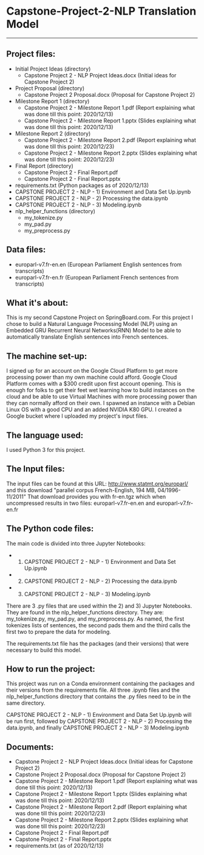# Capstone-Project-2-NLP Translation Model
------------------------------------------

Project files:
-------------
* Initial Project Ideas (directory)
  * Capstone Project 2 - NLP Project Ideas.docx (Initial ideas for Capstone Project 2)
* Project Proposal (directory)
  * Capstone Project 2 Proposal.docx (Proposal for Capstone Project 2)
* Milestone Report 1 (directory)
  * Capstone Project 2 - Milestone Report 1.pdf (Report explaining what was done till this point: 2020/12/13)
  * Capstone Project 2 - Milestone Report 1.pptx (Slides explaining what was done till this point: 2020/12/13)
* Milestone Report 2 (directory)
  * Capstone Project 2 - Milestone Report 2.pdf (Report explaining what was done till this point: 2020/12/23)
  * Capstone Project 2 - Milestone Report 2.pptx (Slides explaining what was done till this point: 2020/12/23)
* Final Report (directory)
  * Capstone Project 2 - Final Report.pdf
  * Capstone Project 2 - Final Report.pptx
* requirements.txt (Python packages as of 2020/12/13)
* CAPSTONE PROJECT 2 - NLP - 1) Environment and Data Set Up.ipynb
* CAPSTONE PROJECT 2 - NLP - 2) Processing the data.ipynb
* CAPSTONE PROJECT 2 - NLP - 3) Modeling.ipynb
* nlp_helper_functions (directory)
  * my_tokenize.py
  * my_pad.py
  * my_preprocess.py
  
 Data files:
 ----------
 * europarl-v7.fr-en.en (European Parliament English sentences from transcripts)
 * europarl-v7.fr-en.fr (European Parliament French sentences from transcripts)

What it's about:
---------------
This is my second Capstone Project on SpringBoard.com. For this project I chose to build a Natural Language Processing Model (NLP) using an Embedded GRU Recurrent Neural Networks(RNN) Model to be able to automatically translate English sentences into French sentences.


The machine set-up:
------------------
I signed up for an account on the Google Cloud Platform to get more processing power than my own machine could afford. Google Cloud Platform comes with a $300 credit upon first account opening. This is enough for folks to get their feet wet learning how to build instances on the cloud and be able to use Virtual Machines with more processing power than they can normally afford on their own. I spawned an instance with a Debian Linux OS with a good CPU and an added NVIDIA K80 GPU. I created a Google bucket where I uploaded my project's input files.


The language used:
-----------------
I used Python 3 for this project.


The Input files:
---------------
The input files can be found at this URL: http://www.statmt.org/europarl/ and this download "parallel corpus French-English, 194 MB, 04/1996-11/2011"
That download provides you with fr-en.tgz which when uncompressed results in two files: europarl-v7.fr-en.en and europarl-v7.fr-en.fr


The Python code files:
---------------------
The main code is divided into three Jupyter Notebooks: 
* 1) CAPSTONE PROJECT 2 - NLP - 1) Environment and Data Set Up.ipynb
* 2) CAPSTONE PROJECT 2 - NLP - 2) Processing the data.ipynb
* 3) CAPSTONE PROJECT 2 - NLP - 3) Modeling.ipynb
 
There are 3 .py files that are used within the 2) and 3) Jupyter Notebooks. They are found in the nlp_helper_functions directory. They are: my_tokenize.py, my_pad.py, and my_preprocess.py. As named, the first tokenizes lists of sentences, the second pads them and the third calls the first two to prepare the data for modeling.

The requirements.txt file has the packages (and their versions) that were necessary to build this model.


How to run the project:
----------------------
This project was run on a Conda environment containing the packages and their versions from the requirements file. All three .ipynb files and the nlp_helper_functions directory that contains the .py files need to be in the same directory.

CAPSTONE PROJECT 2 - NLP - 1) Environment and Data Set Up.ipynb will be run first, followed by CAPSTONE PROJECT 2 - NLP - 2) Processing the data.ipynb, and finally CAPSTONE PROJECT 2 - NLP - 3) Modeling.ipynb

Documents:
---------
* Capstone Project 2 - NLP Project Ideas.docx (Initial ideas for Capstone Project 2)
* Capstone Project 2 Proposal.docx (Proposal for Capstone Project 2)
* Capstone Project 2 - Milestone Report 1.pdf (Report explaining what was done till this point: 2020/12/13)
* Capstone Project 2 - Milestone Report 1.pptx (Slides explaining what was done till this point: 2020/12/13)
* Capstone Project 2 - Milestone Report 2.pdf (Report explaining what was done till this point: 2020/12/23)
* Capstone Project 2 - Milestone Report 2.pptx (Slides explaining what was done till this point: 2020/12/23)
* Capstone Project 2 - Final Report.pdf
* Capstone Project 2 - Final Report.pptx
* requirements.txt (as of 2020/12/13)

